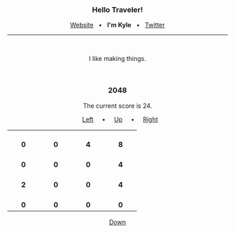 <h3 align="center">Hello Traveler!</h3>

<p align="center">
  <a href="https://kyledenief.me">Website</a>
  &nbsp;&nbsp;•&nbsp;&nbsp;
  <b>I'm Kyle</b>
  &nbsp;&nbsp;•&nbsp;&nbsp;
  <a href="https://x.com/ky421_">Twitter</a>
</p>

<hr>
</br>

<p align="center">I like making things.</p>

</br>

<h3 align="center">2048</h3>
<p align="center">
  The current score is 24.
</p>

<p align="center">
  &nbsp;&nbsp;
  <a href="http://readme.kyledenief.me/click/3">Left</a>
  &nbsp;&nbsp;&nbsp;&nbsp;•&nbsp;&nbsp;&nbsp;&nbsp;
  <a href="http://readme.kyledenief.me/click/1">Up</a>
  &nbsp;&nbsp;&nbsp;&nbsp;•&nbsp;&nbsp;&nbsp;&nbsp;
  <a href="http://readme.kyledenief.me/click/4">Right</a>
</p>

<table align="center">

<tr>

<td align="center">
  </br>
  <strong>0</strong>
  </br>
  <img width="58" height="0">
</td>

<td align="center">
  </br>
  <strong>0</strong>
  </br>
  <img width="58" height="0">
</td>

<td align="center">
  </br>
  <strong>4</strong>
  </br>
  <img width="58" height="0">
</td>

<td align="center">
  </br>
  <strong>8</strong>
  </br>
  <img width="58" height="0">
</td>

</tr>

<tr>

<td align="center">
  </br>
  <strong>0</strong>
  </br>
  <img width="58" height="0">
</td>

<td align="center">
  </br>
  <strong>0</strong>
  </br>
  <img width="58" height="0">
</td>

<td align="center">
  </br>
  <strong>0</strong>
  </br>
  <img width="58" height="0">
</td>

<td align="center">
  </br>
  <strong>4</strong>
  </br>
  <img width="58" height="0">
</td>

</tr>

<tr>

<td align="center">
  </br>
  <strong>2</strong>
  </br>
  <img width="58" height="0">
</td>

<td align="center">
  </br>
  <strong>0</strong>
  </br>
  <img width="58" height="0">
</td>

<td align="center">
  </br>
  <strong>0</strong>
  </br>
  <img width="58" height="0">
</td>

<td align="center">
  </br>
  <strong>4</strong>
  </br>
  <img width="58" height="0">
</td>

</tr>

<tr>

<td align="center">
  </br>
  <strong>0</strong>
  </br>
  <img width="58" height="0">
</td>

<td align="center">
  </br>
  <strong>0</strong>
  </br>
  <img width="58" height="0">
</td>

<td align="center">
  </br>
  <strong>0</strong>
  </br>
  <img width="58" height="0">
</td>

<td align="center">
  </br>
  <strong>0</strong>
  </br>
  <img width="58" height="0">
</td>

</tr>

</table>

<p align="center"><a href="http://readme.kyledenief.me/click/2">Down</a></p>